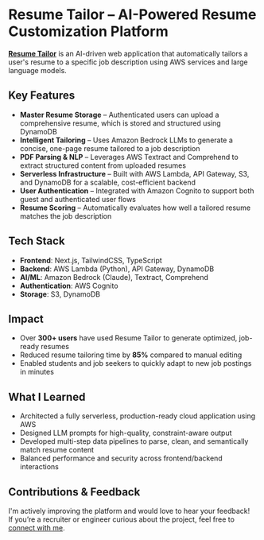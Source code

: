 

# Resume Tailor – AI-Powered Resume Customization Platform

[**Resume Tailor**](https://resume-tailor-kp.netlify.app/) is an AI-driven web application that automatically tailors a user's resume to a specific job description using AWS services and large language models.

## Key Features

- **Master Resume Storage** – Authenticated users can upload a comprehensive resume, which is stored and structured using DynamoDB
- **Intelligent Tailoring** – Uses Amazon Bedrock LLMs to generate a concise, one-page resume tailored to a job description
- **PDF Parsing & NLP** – Leverages AWS Textract and Comprehend to extract structured content from uploaded resumes
- **Serverless Infrastructure** – Built with AWS Lambda, API Gateway, S3, and DynamoDB for a scalable, cost-efficient backend
- **User Authentication** – Integrated with Amazon Cognito to support both guest and authenticated user flows
- **Resume Scoring** – Automatically evaluates how well a tailored resume matches the job description

## Tech Stack

- **Frontend**: Next.js, TailwindCSS, TypeScript  
- **Backend**: AWS Lambda (Python), API Gateway, DynamoDB  
- **AI/ML**: Amazon Bedrock (Claude), Textract, Comprehend  
- **Authentication**: AWS Cognito  
- **Storage**: S3, DynamoDB

## Impact

- Over **300+ users** have used Resume Tailor to generate optimized, job-ready resumes
- Reduced resume tailoring time by **85%** compared to manual editing
- Enabled students and job seekers to quickly adapt to new job postings in minutes

## What I Learned

- Architected a fully serverless, production-ready cloud application using AWS  
- Designed LLM prompts for high-quality, constraint-aware output  
- Developed multi-step data pipelines to parse, clean, and semantically match resume content  
- Balanced performance and security across frontend/backend interactions

## Contributions & Feedback

I'm actively improving the platform and would love to hear your feedback!  
If you’re a recruiter or engineer curious about the project, feel free to [connect with me](https://linkedin.com/in/your-profile).


